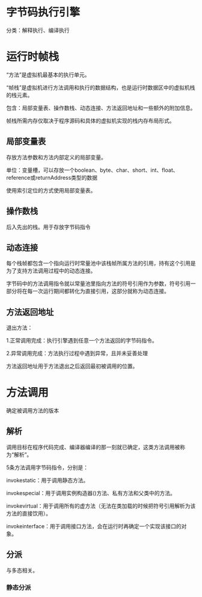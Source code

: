 # 字节码执行引擎

分类：解释执行、编译执行

# 运行时帧栈

“方法”是虚拟机最基本的执行单元。

“帧栈”是虚拟机进行方法调用和执行的数据结构，也是运行时数据区中的虚拟机栈的栈元素。

包含：局部变量表、操作数栈、动态连接、方法返回地址和一些额外的附加信息。

帧栈所需内存仅取决于程序源码和具体的虚拟机实现的栈内存布局形式。

## 局部变量表

存放方法参数和方法内部定义的局部变量。

单位：变量槽，可以存放一个boolean、byte、char、short、int、float、reference或returnAddress类型的数据

使用索引定位的方式使用局部变量表。

## 操作数栈

后入先出的栈。用于存放字节码指令

## 动态连接

每个栈帧都包含一个指向运行时常量池中该栈帧所属方法的引用，持有这个引用是为了支持方法调用过程中的动态连接。

字节码中的方法调用指令就以常量池里指向方法的符号引用作为参数，符号引用一部分将在每一次运行期间都转化为直接引用，这部分就称为动态连接。

## 方法返回地址

退出方法：

1.正常调用完成：执行引擎遇到任意一个方法返回的字节码指令。

2.异常调用完成：方法执行过程中遇到异常，且并未妥善处理

方法返回地址用于方法退出之后返回最初被调用的位置。

# 方法调用

确定被调用方法的版本

## 解析

调用目标在程序代码完成、编译器编译的那一刻就已确定，这类方法调用被称为“解析”。

5条方法调用字节码指令，分别是：

invokestatic：用于调用静态方法。

invokespecial：用于调用实例构造器<init>()方法、私有方法和父类中的方法。

invokevirtual：用于调用所有的虚方法（无法在类加载的时候把符号引用解析为该方法的直接饮用）。

invokeinterface：用于调用接口方法，会在运行时再确定一个实现该接口的对象。

## 分派

与多态相关。

### 静态分派
















